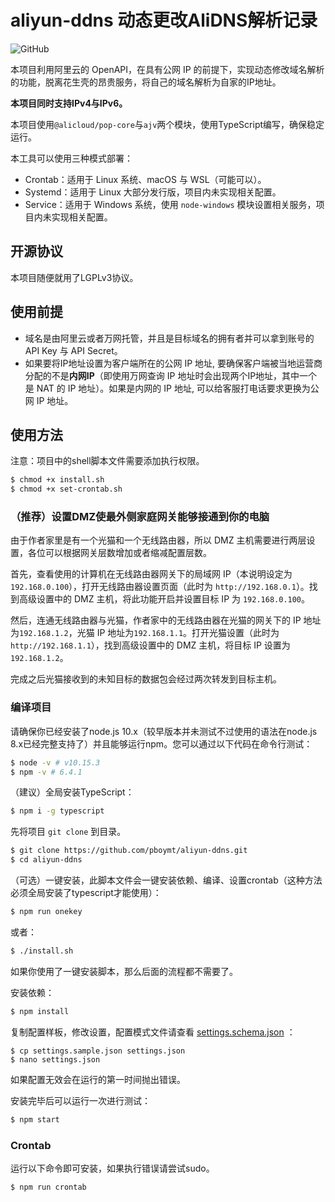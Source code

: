 # aliyun-ddns 动态更改AliDNS解析记录

![GitHub](https://img.shields.io/github/license/pboymt/aliyun-ddns.svg?style=flat-square)

本项目利用阿里云的 OpenAPI，在具有公网 IP 的前提下，实现动态修改域名解析的功能，脱离花生壳的昂贵服务，将自己的域名解析为自家的IP地址。

**本项目同时支持IPv4与IPv6。**

本项目使用`@alicloud/pop-core`与`ajv`两个模块，使用TypeScript编写，确保稳定运行。

本工具可以使用三种模式部署：

- Crontab：适用于 Linux 系统、macOS 与 WSL（可能可以）。
- Systemd：适用于 Linux 大部分发行版，项目内未实现相关配置。
- Service：适用于 Windows 系统，使用 `node-windows` 模块设置相关服务，项目内未实现相关配置。


## 开源协议

本项目随便就用了LGPLv3协议。

## 使用前提

- 域名是由阿里云或者万网托管，并且是目标域名的拥有者并可以拿到账号的 API Key 与 API Secret。
- 如果要将IP地址设置为客户端所在的公网 IP 地址, 要确保客户端被当地运营商分配的不是**内网IP**（即使用万网查询 IP 地址时会出现两个IP地址，其中一个是 NAT 的 IP 地址）。如果是内网的 IP 地址, 可以给客服打电话要求更换为公网 IP 地址。

## 使用方法

注意：项目中的shell脚本文件需要添加执行权限。

```bash
$ chmod +x install.sh
$ chmod +x set-crontab.sh
```

### （推荐）设置DMZ使最外侧家庭网关能够接通到你的电脑

由于作者家里是有一个光猫和一个无线路由器，所以 DMZ 主机需要进行两层设置，各位可以根据网关层数增加或者缩减配置层数。

首先，查看使用的计算机在无线路由器网关下的局域网 IP（本说明设定为 `192.168.0.100`），打开无线路由器设置页面（此时为 `http://192.168.0.1`）。找到高级设置中的 DMZ 主机，将此功能开启并设置目标 IP 为 `192.168.0.100`。

然后，连通无线路由器与光猫，作者家中的无线路由器在光猫的网关下的 IP 地址为`192.168.1.2`，光猫 IP 地址为`192.168.1.1`。打开光猫设置（此时为 `http://192.168.1.1`），找到高级设置中的 DMZ 主机，将目标 IP 设置为`192.168.1.2`。

完成之后光猫接收到的未知目标的数据包会经过两次转发到目标主机。

### 编译项目

请确保你已经安装了node.js 10.x（较早版本并未测试不过使用的语法在node.js 8.x已经完整支持了）并且能够运行npm。您可以通过以下代码在命令行测试：

```bash
$ node -v # v10.15.3
$ npm -v # 6.4.1
```

（建议）全局安装TypeScript：

```bash
$ npm i -g typescript
```

先将项目 `git clone` 到目录。

```bash
$ git clone https://github.com/pboymt/aliyun-ddns.git
$ cd aliyun-ddns
```

（可选）一键安装，此脚本文件会一键安装依赖、编译、设置crontab（这种方法必须全局安装了typescript才能使用）：

```bash
$ npm run onekey
```

或者：

```bash
$ ./install.sh
```

如果你使用了一键安装脚本，那么后面的流程都不需要了。

安装依赖：

```bash
$ npm install
```

复制配置样板，修改设置，配置模式文件请查看 [settings.schema.json](./settings.schema.json) ：

```
$ cp settings.sample.json settings.json
$ nano settings.json
```

如果配置无效会在运行的第一时间抛出错误。

安装完毕后可以运行一次进行测试：

```bash
$ npm start
```


### Crontab

运行以下命令即可安装，如果执行错误请尝试sudo。

```bash
$ npm run crontab
```
